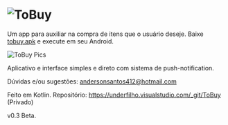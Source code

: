 # ![ToBuy](https://rebrand.ly/tobuy-direct)
Um app para auxiliar na compra de itens que o usuário deseje. 
Baixe [tobuy.apk](https://rebrand.ly/tobuy-direct) e execute em seu Android.

![ToBuy Pics](https://i.imgur.com/PZwQn33.png)

Aplicativo e interface simples e direto com sistema de push-notification.

Dúvidas e/ou sugestões: andersonsantos412@hotmail.com

Feito em Kotlin. 
Repositório: https://underfilho.visualstudio.com/_git/ToBuy (Privado)

v0.3 Beta.
